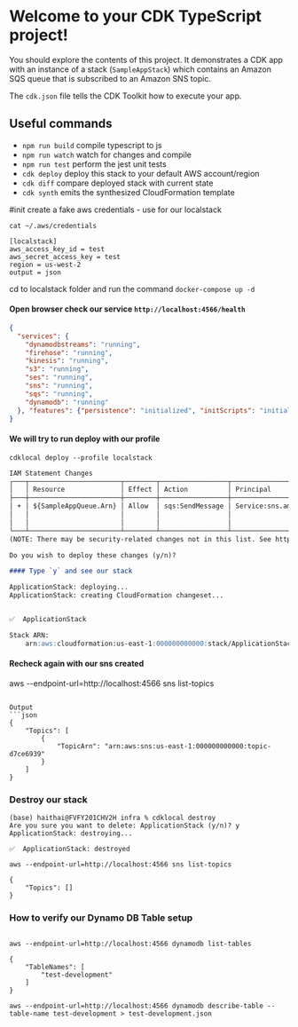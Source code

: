 # Welcome to your CDK TypeScript project!

You should explore the contents of this project. It demonstrates a CDK app with an instance of a stack (`SampleAppStack`)
which contains an Amazon SQS queue that is subscribed to an Amazon SNS topic.

The `cdk.json` file tells the CDK Toolkit how to execute your app.

## Useful commands

 * `npm run build`   compile typescript to js
 * `npm run watch`   watch for changes and compile
 * `npm run test`    perform the jest unit tests
 * `cdk deploy`      deploy this stack to your default AWS account/region
 * `cdk diff`        compare deployed stack with current state
 * `cdk synth`       emits the synthesized CloudFormation template

#init create a fake aws credentials - use for our localstack
```shell
cat ~/.aws/credentials

[localstack]
aws_access_key_id = test
aws_secret_access_key = test
region = us-west-2     
output = json
```

cd to localstack folder and run the command `docker-compose up -d`

#### Open browser check our service `http://localhost:4566/health`
```json
{
  "services": {
    "dynamodbstreams": "running", 
    "firehose": "running", 
    "kinesis": "running", 
    "s3": "running", 
    "ses": "running", 
    "sns": "running", 
    "sqs": "running", 
    "dynamodb": "running"
  }, "features": {"persistence": "initialized", "initScripts": "initialized"}
}
```

#### We will try to run deploy with our profile
`cdklocal deploy --profile localstack`
```markdown
IAM Statement Changes
┌───┬───────────────────────┬────────┬─────────────────┬───────────────────────────┬───────────────────────────────────────────────────────┐
│   │ Resource              │ Effect │ Action          │ Principal                 │ Condition                                             │
├───┼───────────────────────┼────────┼─────────────────┼───────────────────────────┼───────────────────────────────────────────────────────┤
│ + │ ${SampleAppQueue.Arn} │ Allow  │ sqs:SendMessage │ Service:sns.amazonaws.com │ "ArnEquals": {                                        │
│   │                       │        │                 │                           │   "aws:SourceArn": "${SampleAppTopic}"                │
│   │                       │        │                 │                           │ }                                                     │
└───┴───────────────────────┴────────┴─────────────────┴───────────────────────────┴───────────────────────────────────────────────────────┘
(NOTE: There may be security-related changes not in this list. See https://github.com/aws/aws-cdk/issues/1299)

Do you wish to deploy these changes (y/n)?

#### Type `y` and see our stack

ApplicationStack: deploying...
ApplicationStack: creating CloudFormation changeset...


✅  ApplicationStack

Stack ARN:
    arn:aws:cloudformation:us-east-1:000000000000:stack/ApplicationStack/e67d04e2
```

#### Recheck again with our sns created
aws --endpoint-url=http://localhost:4566 sns list-topics
```

Output
```json
{
    "Topics": [
        {
            "TopicArn": "arn:aws:sns:us-east-1:000000000000:topic-d7ce6939"
        }
    ]
}
```

### Destroy our stack
```shell
(base) haithai@FVFY201CHV2H infra % cdklocal destroy
Are you sure you want to delete: ApplicationStack (y/n)? y
ApplicationStack: destroying...

✅  ApplicationStack: destroyed

aws --endpoint-url=http://localhost:4566 sns list-topics

{
    "Topics": []
}

```

### How to verify our Dynamo DB Table setup
```shell

aws --endpoint-url=http://localhost:4566 dynamodb list-tables

{
    "TableNames": [
        "test-development"
    ]
}

aws --endpoint-url=http://localhost:4566 dynamodb describe-table --table-name test-development > test-development.json
```
